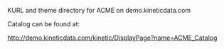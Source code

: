 


KURL and theme directory for ACME on demo.kineticdata.com


Catalog can be found at: 

http://demo.kineticdata.com/kinetic/DisplayPage?name=ACME_Catalog